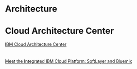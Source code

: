 # Architecture

# Cloud Architecture Center

[IBM Cloud Architecture Center](https://developer.ibm.com/architecture/)

# 

[Meet the Integrated IBM Cloud Platform: SoftLayer and Bluemix](http://blog.softlayer.com/2016/meet-integrated-ibm-cloud-platform-softlayer-and-bluemix?linkId=26311196)

